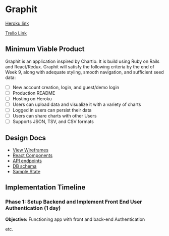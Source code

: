 # Graphit

[Heroku link][heroku]

[Trello Link][trello]

[heroku]: http://www.heroku.com
[trello]: https://trello.com/b/qANnL4xW/graphit

## Minimum Viable Product

Graphit is an application inspired by Chartio. It is build using Ruby on Rails and React/Redux. Graphit will satisfy the following criteria by the end of Week 9, along with adequate styling, smooth navigation, and sufficient seed data:

- [ ] New account creation, login, and guest/demo login
- [ ] Production README
- [ ] Hosting on Heroku
- [ ] Users can upload data and visualize it with a variety of charts
- [ ] Logged in users can persist their data
- [ ] Users can share charts with other Users
- [ ] Supports JSON, TSV, and CSV formats

## Design Docs

* [View Wireframes][wireframes]
* [React Components][components]
* [API endpoints][api-endpoints]
* [DB schema][schema]
* [Sample State][sample-state]

[wireframes]: wireframes
[components]: component-hierarchy.md
[sample-state]: sample-state.md
[schema]: schema.md
[api-endpoints]: api-endpoints.md
## Implementation Timeline

### Phase 1: Setup Backend and Implement Front End User Authentication (1 day)

**Objective:** Functioning app with front and back-end Authentication


etc.
